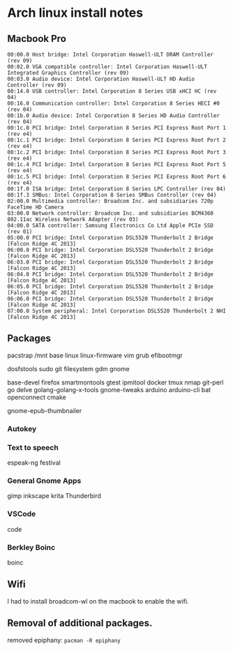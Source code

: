# Arch linux install notes


## Macbook Pro
```
00:00.0 Host bridge: Intel Corporation Haswell-ULT DRAM Controller (rev 09)
00:02.0 VGA compatible controller: Intel Corporation Haswell-ULT Integrated Graphics Controller (rev 09)
00:03.0 Audio device: Intel Corporation Haswell-ULT HD Audio Controller (rev 09)
00:14.0 USB controller: Intel Corporation 8 Series USB xHCI HC (rev 04)
00:16.0 Communication controller: Intel Corporation 8 Series HECI #0 (rev 04)
00:1b.0 Audio device: Intel Corporation 8 Series HD Audio Controller (rev 04)
00:1c.0 PCI bridge: Intel Corporation 8 Series PCI Express Root Port 1 (rev e4)
00:1c.1 PCI bridge: Intel Corporation 8 Series PCI Express Root Port 2 (rev e4)
00:1c.2 PCI bridge: Intel Corporation 8 Series PCI Express Root Port 3 (rev e4)
00:1c.4 PCI bridge: Intel Corporation 8 Series PCI Express Root Port 5 (rev e4)
00:1c.5 PCI bridge: Intel Corporation 8 Series PCI Express Root Port 6 (rev e4)
00:1f.0 ISA bridge: Intel Corporation 8 Series LPC Controller (rev 04)
00:1f.3 SMBus: Intel Corporation 8 Series SMBus Controller (rev 04)
02:00.0 Multimedia controller: Broadcom Inc. and subsidiaries 720p FaceTime HD Camera
03:00.0 Network controller: Broadcom Inc. and subsidiaries BCM4360 802.11ac Wireless Network Adapter (rev 03)
04:00.0 SATA controller: Samsung Electronics Co Ltd Apple PCIe SSD (rev 01)
05:00.0 PCI bridge: Intel Corporation DSL5520 Thunderbolt 2 Bridge [Falcon Ridge 4C 2013]
06:00.0 PCI bridge: Intel Corporation DSL5520 Thunderbolt 2 Bridge [Falcon Ridge 4C 2013]
06:03.0 PCI bridge: Intel Corporation DSL5520 Thunderbolt 2 Bridge [Falcon Ridge 4C 2013]
06:04.0 PCI bridge: Intel Corporation DSL5520 Thunderbolt 2 Bridge [Falcon Ridge 4C 2013]
06:05.0 PCI bridge: Intel Corporation DSL5520 Thunderbolt 2 Bridge [Falcon Ridge 4C 2013]
06:06.0 PCI bridge: Intel Corporation DSL5520 Thunderbolt 2 Bridge [Falcon Ridge 4C 2013]
07:00.0 System peripheral: Intel Corporation DSL5520 Thunderbolt 2 NHI [Falcon Ridge 4C 2013]
```



## Packages
pacstrap /mnt base linux linux-firmware vim grub efibootmgr 

dosfstools sudo git filesystem 
gdm gnome

base-devel firefox smartmontools gtest ipmitool
docker tmux nmap git-perl go delve golang-golang-x-tools  gnome-tweaks arduino arduino-cli bat openconnect cmake

gnome-epub-thumbnailer

### Autokey

### Text to speech
espeak-ng
festival

### General Gnome Apps
gimp inkscape krita
Thunderbird

### VSCode
code
### Berkley Boinc
boinc

## Wifi
I had to install broadcom-wl on the macbook to enable the wifi. 


## Removal of additional packages.
removed epiphany:
```pacman -R epiphany```
